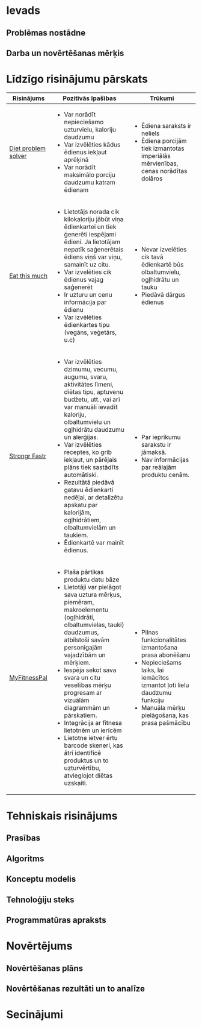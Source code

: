 # Ievads
## Problēmas nostādne
## Darba un novērtēšanas mērķis
# Līdzīgo risinājumu pārskats
| Risinājums | Pozitīvās īpašības | Trūkumi |
| --- | --- | --- |
| [Diet problem solver](https://www.zweigmedia.com/RealWorld/dietProblem/diet.html) | <ul><li>Var norādīt nepieciešamo uzturvielu, kaloriju daudzumu</li><li>Var izvēlēties kādus ēdienus iekļaut aprēķinā</li><li>Var norādīt maksimālo porciju daudzumu katram ēdienam</li></ul> | <ul><li>Ēdiena saraksts ir neliels</li><li>Ēdiena porcijām tiek izmantotas imperiālās mērvienības, cenas norādītas dolāros</li></ul> |
| [Eat this much](https://www.eatthismuch.com/) | <ul><li>Lietotājs norada cik kilokaloriju jābūt viņa ēdienkartei un tiek ģenerēti iespējami ēdieni. Ja lietotājam nepatīk saģenerētais ēdiens viņš var viņu, samainīt uz citu.</li><li>Var izvelēties cik ēdienus vajag saģenerēt</li><li>Ir uzturu un cenu informācija par ēdienu</li><li>Var izvēlēties ēdienkartes tipu (vegāns, veģetārs, u.c)</li></ul> | <ul><li>Nevar izvelēties cik tavā ēdienkartē būs olbaltumvielu, ogļhidrātu un tauku</li><li>Piedāvā dārgus ēdienus</li></ul> |
| [Strongr Fastr](https://www.strongrfastr.com/macro-meal-planner) | <ul><li>Var izvēlēties dzimumu, vecumu, augumu, svaru, aktivitātes līmeni, diētas tipu, aptuvenu budžetu, utt., vai arī var manuāli ievadīt kaloriju, olbaltumvielu un ogļhidrātu daudzumu un alerģijas.</li><li>Var izvēlēties receptes, ko grib iekļaut, un pārējais plāns tiek sastādīts automātiski.</li><li>Rezultātā piedāvā gatavu ēdienkarti nedēļai, ar detalizētu apskatu par kalorijām, ogļhidrātiem, olbaltumvielām un taukiem.</li><li>Ēdienkartē var mainīt ēdienus.</li></ul> | <ul><li>Par ieprikumu sarakstu ir jāmaksā.</li><li>Nav informācijas par reālajām produktu cenām.</li></ul> 
| [MyFitnessPal](https://www.myfitnesspal.com/) |	<ul><li>Plaša pārtikas produktu datu bāze</li><li>Lietotāji var pielāgot sava uztura mērķus, piemēram, makroelementu (ogļhidrāti, olbaltumvielas, tauki) daudzumus, atbilstoši savām personīgajām vajadzībām un mērķiem.</li><li>Iespēja sekot sava svara un citu veselības mērķu progresam ar vizuālām diagrammām un pārskatiem.</li><li>Integrācija ar fitnesa lietotnēm un ierīcēm</li><li>Lietotne ietver ērtu barcode skeneri, kas ātri identificē produktus un to uzturvērtību, atvieglojot diētas uzskaiti.</li></ul>	| <ul><li>Pilnas funkcionalitātes izmantošana prasa abonēšanu</li><li>Nepieciešams laiks, lai iemācītos izmantot ļoti lielu daudzumu funkciju</li><li>Manuāla mērķu pielāgošana, kas prasa pašmācību</li></ul>
# Tehniskais risinājums
## Prasības
## Algoritms
## Konceptu modelis
## Tehnoloģiju steks
## Programmatūras apraksts
# Novērtējums
## Novērtēšanas plāns
## Novērtēšanas rezultāti un to analīze
# Secinājumi
